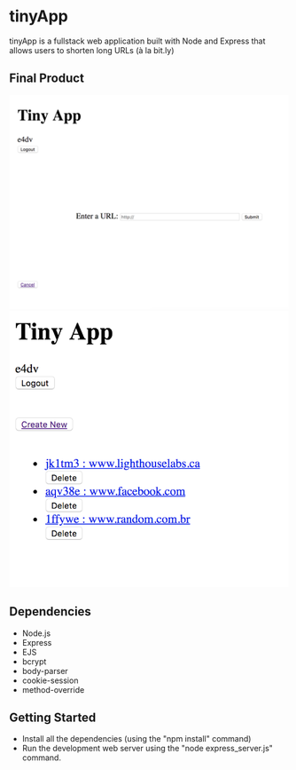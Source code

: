# tinyApp

tinyApp is a fullstack web application built with Node and Express that allows users to shorten long URLs (à la bit.ly)

## Final Product

![Create New Short URL](https://github.com/paulabarreto/tinyApp/blob/master/docs/Create-new.png?raw=true)
![URLs List](https://github.com/paulabarreto/tinyApp/blob/master/docs/URLs-list.png?raw=true)

## Dependencies

- Node.js
- Express
- EJS
- bcrypt
- body-parser
- cookie-session
- method-override

## Getting Started

 - Install all the dependencies (using the "npm install" command)
 - Run the development web server using the "node express_server.js" command.
